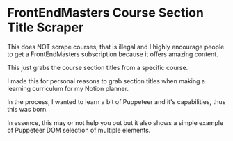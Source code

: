 # FrontEndMasters Course Section Title Scraper

This does NOT scrape courses, that is illegal and I highly encourage people to get a FrontEndMasters subscription because it offers amazing content. 

This just grabs the course section titles from a specific course.

I made this for personal reasons to grab section titles when making a learning curriculum for my Notion planner.

In the process, I wanted to learn a bit of Puppeteer and it's capabilities, thus this was born.

In essence, this may or not help you out but it also shows a simple example of Puppeteer DOM selection of multiple elements.
